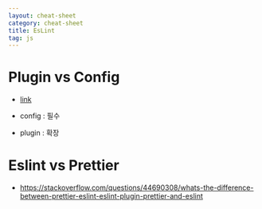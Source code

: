 ```yaml
---
layout: cheat-sheet
category: cheat-sheet
title: EsLint
tag: js
---
```


# Plugin vs Config

- [link](https://stackoverflow.com/questions/53189200/whats-the-difference-between-plugins-and-extends-in-eslint)

- config : 필수
- plugin : 확장

# Eslint vs Prettier

- https://stackoverflow.com/questions/44690308/whats-the-difference-between-prettier-eslint-eslint-plugin-prettier-and-eslint
